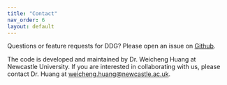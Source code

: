 ```yaml
---
title: "Contact"
nav_order: 6
layout: default
---
```


Questions or feature requests for DDG? Please open an issue on [Github](https://github.com/weicheng-huang-mechanics/DDG_Tutorial).

The code is developed and maintained by Dr. Weicheng Huang at Newcastle University. If you are interested in collaborating with us, please contact Dr. Huang at weicheng.huang@newcastle.ac.uk.
